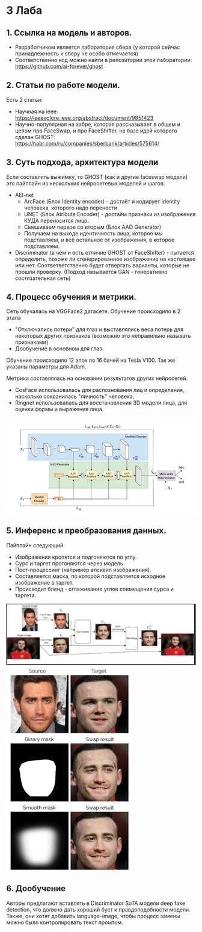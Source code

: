 # 3 Лаба

## 1. Ссылка на модель и авторов.
- Разработчиком является лаборатория сбера (у которой сейчас принадлежность к сберу не особо отмечается)
- Соответственно код можно найти в репозитории этой лаборатории: https://github.com/ai-forever/ghost
## 2. Статьи по работе модели.
Есть 2 статьи:
- Научная на ieee: https://ieeexplore.ieee.org/abstract/document/9851423
- Научно-популярная на хабре, которая рассказывает в общем и целом про FaceSwap, и про FaceShifter, на базе идей которого сделан GHOST: https://habr.com/ru/companies/sberbank/articles/575614/
## 3. Суть подхода, архитектура модели
Если составлять выжимку, то GHOST (как и другие faceswap модели) это пайплайн из нескольких нейросетевых моделей и шагов:
- AEI-net
    - ArcFace (Блок Identity encoder) - достаёт и кодирует identity человека, которого надо перенести
    - UNET (Блок Atribute Encoder) - достаём признаки из изображения КУДА переносится лицо.
    - Смешиваем первое со вторым (Блок AAD Generator)
    - Получаем на выходе идентичность лица, которое мы подставляем, и всё остальное от изображения, в которое подставляем.
- Discriminator (в чем и есть отличие GHOST от FaceShifter) - пытается определить, похоже ли сгенерированное изображение на настоящее или нет. Соответветственно будет отвергать варианты, которые не прошли проверку. (Подход называется GAN - генеративно состязательная сеть)
## 4. Процесс обучения и метрики.
Сеть обучалась на VGGFace2 датасете. Обучение происходило в 2 этапа
- "Отключались потери" для глаз и выставлялись веса потерь для некоторых других признаков (возможно это неправильно называть признаками)
- Дообучение в основном для глаз.

Обучение происходило 12 эпох по 16 бачей на Tesla V100. Так же указаны параметры для Adam.

Метрика составлялась на основании результатов других нейросетей. 
- CosFace использовалась для распознования лиц и определения, насколько сохранилась "личность" человека. 
- Ringnet использовалась для восстановления 3D модели лица, для оценки формы и выражения лица. 

![](2023-06-01-03-49-59.png)

## 5. Инференс и преобразования данных.
Пайплайн следующий
- Изображения кропятся и подгоняются по углу.
- Сурс и таргет прогоняются через модель
- Пост-процессинг (например апскейл изображения).
- Составляется маска, по которой подставляется исходное изображение в таргет.
- Происходит бленд - сглаживание углов совмещения сурса и таргета.


![](2023-06-01-04-06-54.png)
![](2023-06-01-04-22-47.png)
## 6. Дообучение 
Авторы предлагают вставлять в Discriminator SoTA модели deep fake detection, что должно дать хороший буст к правдоподобности модели. 
Также, они хотят добавить language-image, чтобы процесс замены можно было контролировать текст промтом.